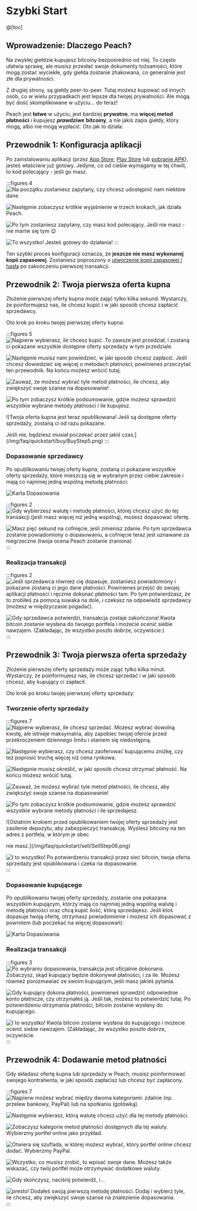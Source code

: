# Szybki Start

@[toc]

## Wprowadzenie: Dlaczego Peach?

Na zwykłej giełdzie kupujesz bitcoiny bezpośrednio od niej. To często ułatwia sprawę, ale musisz przesłać swoje dokumenty tożsamości, które mogą zostać wyciekłe, gdy giełda zostanie zhakowana, co generalnie jest złe dla prywatności.

Z drugiej strony, są giełdy peer-to-peer. Tutaj możesz kupować od innych osób, co w wielu przypadkach jest lepsze dla twojej prywatności. Ale mogą być dość skomplikowane w użyciu… do teraz!

Peach jest **łatwe** w użyciu, jest bardziej **prywatne**, ma **więcej metod płatności** i kupujesz _**prawdziwe**_ **bitcoiny**, a nie jakiś zapis giełdy, który mogą, albo nie mogą wypłacić. Oto jak to działa:

## Przewodnik 1: Konfiguracja aplikacji

Po zainstalowaniu aplikacji (przez [App Store]($iosUrl$), [Play Store]($androidUrl$) lub [pobranie APK](/apk/)), jesteś właściwie już gotowy.
Jedyne, co od ciebie wymagamy w tej chwili, to kod polecający - jeśli go masz.

:::figures 4
![Na początku zostaniesz zapytany, czy chcesz udostępnić nam niektóre dane](/img/faq/quickstart/onboarding/usage-data.png)

![Następnie zobaczysz krótkie wyjaśnienie w trzech krokach, jak działa Peach.](/img/faq/quickstart/onboarding/1.png)

![Po tym zostaniesz zapytany, czy masz kod polecający. Jeśli nie masz - nie martw się tym 😉](/img/faq/quickstart/onboarding/new.png)

![To wszystko! Jesteś gotowy do działania!](/img/faq/quickstart/onboarding/created.png)
:::

Ten szybki proces konfiguracji oznacza, że **jeszcze nie masz wykonanej kopii zapasowej**. Zostaniesz poproszony o [utworzenie kopii zapasowej i hasła](/faq/account/#how-should-i-store-my-backup) po zakończeniu pierwszej transakcji.

## Przewodnik 2: Twoja pierwsza oferta kupna

Złożenie pierwszej oferty kupna może zająć tylko kilka sekund. Wystarczy, że poinformujesz nas, ile chcesz kupić i w jaki sposób chcesz zapłacić sprzedawcy.

Oto krok po kroku twojej pierwszej oferty kupna:

:::figures 5
![Najpierw wybierasz, ile chcesz kupić. To zawsze jest przedział, i zostaną ci pokazane wszystkie dostępne oferty sprzedaży w tym przedziale.](/img/faq/quickstart/buy/BuyStep1.png)

![Następnie musisz nam powiedzieć, w jaki sposób chcesz zapłacić. Jeśli chcesz dowiedzieć się więcej o metodach płatności, powinieneś [przeczytać ten przewodnik](#przewodnik-4-dodawanie-metod-płatności). Na końcu możesz wrócić tutaj.](/img/faq/quickstart/buy/BuyStep2.png)

![Zauważ, że możesz wybrać tyle metod płatności, ile chcesz, aby zwiększyć swoje szanse na dopasowanie!](/img/faq/quickstart/buy/BuyStep3.png)

![Po tym zobaczysz krótkie podsumowanie, gdzie możesz sprawdzić wszystkie wybrane metody płatności i ile kupujesz.](/img/faq/quickstart/buy/BuyStep4.png)

![Twoja oferta kupna jest teraz opublikowana! Jeśli są dostępne oferty sprzedaży, zostaną ci od razu pokazane.

 Jeśli nie, będziesz musiał poczekać przez jakiś czas.](/img/faq/quickstart/buy/BuyStep5.png)
:::

### Dopasowanie sprzedawcy

Po opublikowaniu twojej oferty kupna, zostaną ci pokazane wszystkie oferty sprzedaży, które mieszczą się w wybranym przez ciebie zakresie i mają co najmniej jedną wspólną metodę płatności:

![Karta Dopasowania](/img/faq/quickstart/buy/MatchCardExplainer.png)

:::figures 2
![Gdy wybierzesz walutę i metodę płatności, której chcesz użyć do tej transakcji (jeśli masz więcej niż jedną wspólną), możesz dopasować ofertę.](/img/faq/quickstart/buy/BuyStep6.png)

![Masz pięć sekund na cofnięcie, jeśli zmienisz zdanie. Po tym sprzedawca zostanie powiadomiony o dopasowaniu, a cofnięcie teraz jest uznawane za niegrzeczne (twoja ocena Peach zostanie zraniona)](/img/faq/quickstart/buy/BuyStep7.png)
:::

### Realizacja transakcji

:::figures 2
![Jeśli sprzedawca również cię dopasuje, zostaniesz powiadomiony i pokazane zostaną ci jego dane płatności. Powinieneś przejść do swojej aplikacji płatności i ręcznie dokonać płatności tam. Po tym potwierdzasz, że to zrobiłeś za pomocą suwaka na dole, i czekasz na odpowiedź sprzedawcy (możesz w międzyczasie pogadać).](/img/faq/quickstart/buy/BuyStep8.png)

![Gdy sprzedawca potwierdzi, transakcja zostaje zakończona! Kwota bitcoin zostanie wysłana do twojego portfela i możecie ocenić siebie nawzajem. (Zakładając, że wszystko poszło dobrze, oczywiście.)](/img/faq/quickstart/buy/BuyStep9.png)
:::

## Przewodnik 3: Twoja pierwsza oferta sprzedaży

Złożenie pierwszej oferty sprzedaży może zająć tylko kilka minut. Wystarczy, że poinformujesz nas, ile chcesz sprzedać i w jaki sposób chcesz, aby kupujący ci zapłacił.

Oto krok po kroku twojej pierwszej oferty sprzedaży:

### Tworzenie oferty sprzedaży

:::figures 7
![Najpierw wybierasz, ile chcesz sprzedać. Możesz wybrać dowolną kwotę, ale istnieje maksymalna, aby zapobiec twojej ofercie przed przekroczeniem dziennego limitu i staniem się niedostępną.](/img/faq/quickstart/sell/SellStep01.png)

![Następnie wybierasz, czy chcesz zaoferować kupującemu zniżkę, czy też poprosić trochę więcej niż cena rynkowa.](/img/faq/quickstart/sell/SellStep02.png)

![Następnie musisz określić, w jaki sposób chcesz otrzymać płatność. Na końcu możesz wrócić tutaj.](/img/faq/quickstart/sell/SellStep03.png)

![Zauważ, że możesz wybrać tyle metod płatności, ile chcesz, aby zwiększyć swoje szanse na dopasowanie!](/img/faq/quickstart/sell/SellStep04.png)

![Po tym zobaczysz krótkie podsumowanie, gdzie możesz sprawdzić wszystkie wybrane metody płatności i ile sprzedajesz.](/img/faq/quickstart/sell/SellStep05.png)

![Ostatnim krokiem przed opublikowaniem twojej oferty sprzedaży jest zasilenie depozytu, aby zabezpieczyć transakcję. Wyślesz bitcoiny na ten adres z portfela, w którym je obec

nie masz.](/img/faq/quickstart/sell/SellStep06.png)

![I to wszystko! Po potwierdzeniu transakcji przez sieć bitcoin, twoja oferta sprzedaży jest opublikowana i czeka na dopasowanie.](/img/faq/quickstart/sell/SellStep07.png)
:::

### Dopasowanie kupującego

Po opublikowaniu twojej oferty sprzedaży, zostanie ona pokazana wszystkim kupującym, którzy mają co najmniej jedną wspólną walutę i metodę płatności oraz chcą kupić ilość, którą sprzedajesz. Jeśli ktoś dopasuje twoją ofertę, otrzymasz powiadomienie i możesz ich dopasować z powrotem (lub poczekać na więcej dopasowań):

![Karta Dopasowania](/img/faq/quickstart/sell/MatchCardExplainer.png)

### Realizacja transakcji

:::figures 3
![Po wybraniu dopasowania, transakcja jest oficjalnie dokonana. Zobaczysz, skąd kupujący będzie dokonywał płatności, i za ile. Możesz również porozmawiać ze swoim kupującym, jeśli masz jakieś pytania.](/img/faq/quickstart/sell/SellStep08.png)

![Gdy kupujący dokona płatności, powinieneś sprawdzić odpowiednie konto płatnicze, czy otrzymałeś ją. Jeśli tak, możesz to potwierdzić tutaj. Po potwierdzeniu otrzymania płatności, bitcoin zostanie wysłany do kupującego.](/img/faq/quickstart/sell/SellStep09.png)

![I to wszystko! Kwota bitcoin zostanie wysłana do kupującego i możecie ocenić siebie nawzajem. (Zakładając, że wszystko poszło dobrze, oczywiście.](/img/faq/quickstart/sell/SellStep10.png)
:::

## Przewodnik 4: Dodawanie metod płatności

Gdy składasz ofertę kupna lub sprzedaży w Peach, musisz poinformować swojego kontrahenta, w jaki sposób zapłacisz lub chcesz być zapłacony.

:::figures 7
![Najpierw możesz wybrać między dwoma kategoriami: **zdalnie** (np. przelew bankowy, PayPal) lub **na spotkaniu** (gotówką).](/img/faq/quickstart/add-payment-method/AddPM01.png)

![Następnie wybierasz, którą walutę chcesz użyć dla tej metody płatności.](/img/faq/quickstart/add-payment-method/AddPM02.png)

![Zobaczysz kategorie metod płatności dostępnych dla tej waluty. Wybierzmy portfel online jako przykład.](/img/faq/quickstart/add-payment-method/AddPM03.png)

![Otwiera się szuflada, w której możesz wybrać, który portfel online chcesz dodać. Wybierzmy PayPal.](/img/faq/quickstart/add-payment-method/AddPM04.png)

![Wszystko, co musisz zrobić, to wpisać swoje dane. Możesz także wskazać, czy twój portfel może otrzymywać dodatkowe waluty.](/img/faq/quickstart/add-payment-method/AddPM05.png)

![Gdy skończysz, naciśnij potwierdź, i…](/img/faq/quickstart/add-payment-method/AddPM06.png)

![presto! Dodałeś swoją pierwszą metodę płatności. Dodaj i wybierz tyle, ile chcesz, aby zwiększyć swoje szanse na znalezienie dopasowania.](/img/faq/quickstart/add-payment-method/AddPM07.png)
:::
